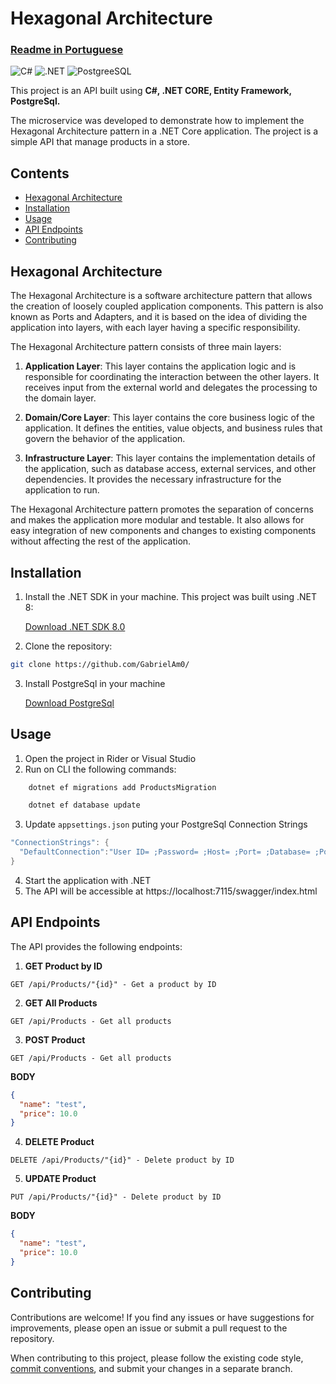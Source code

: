 # Hexagonal Architecture
### [Readme in Portuguese](https://github.com/GabrielAm0/Hexagonal-Architecture/blob/main/readme.md)


![C#](https://img.shields.io/badge/C%23-239120?style=for-the-badge&logo=c-sharp&logoColor=white)
![.NET](https://img.shields.io/badge/.NET-5C2D91?style=for-the-badge&logo=.net&logoColor=white)
![PostgreeSQL](https://img.shields.io/badge/PostgreSQL-316192?style=for-the-badge&logo=postgresql&logoColor=white)

This project is an API built using **C#, .NET CORE, Entity Framework, PostgreSql.**

The microservice was developed to demonstrate how to implement the Hexagonal Architecture pattern in a .NET Core
application. The project is a simple API that manage products in a store.

## Contents

- [Hexagonal Architecture](#hexagonal-architecture)
- [Installation](#installation)
- [Usage](#usage)
- [API Endpoints](#api-endpoints)
- [Contributing](#contributing)

## Hexagonal Architecture

The Hexagonal Architecture is a software architecture pattern that allows the creation of loosely coupled application
components. This pattern is also known as Ports and Adapters, and it is based on the idea of dividing the application
into layers, with each layer having a specific responsibility.

The Hexagonal Architecture pattern consists of three main layers:

1. **Application Layer**: This layer contains the application logic and is responsible for coordinating the interaction
   between the other layers. It receives input from the external world and delegates the processing to the domain layer.

2. **Domain/Core Layer**: This layer contains the core business logic of the application. It defines the entities, value
   objects, and business rules that govern the behavior of the application.

3. **Infrastructure Layer**: This layer contains the implementation details of the application, such as database access,
   external services, and other dependencies. It provides the necessary infrastructure for the application to run.

The Hexagonal Architecture pattern promotes the separation of concerns and makes the application more modular and
testable. It also allows for easy integration of new components and changes to existing components without affecting the
rest of the application.

## Installation

1. Install the .NET SDK in your machine. This project was built using .NET 8:

   [Download .NET SDK 8.0](https://dotnet.microsoft.com/download)


2. Clone the repository:

```bash
git clone https://github.com/GabrielAm0/
```

3. Install PostgreSql in your machine

   [Download PostgreSql](https://www.postgresql.org/download/)

## Usage

1. Open the project in Rider or Visual Studio
2. Run on CLI the following commands:

```bash
    dotnet ef migrations add ProductsMigration
```

```bash
    dotnet ef database update
```

3. Update `appsettings.json` puting your PostgreSql Connection Strings

```csharp
"ConnectionStrings": {
  "DefaultConnection":"User ID= ;Password= ;Host= ;Port= ;Database= ;Pooling=true;"
}
```

4. Start the application with .NET
5. The API will be accessible at https://localhost:7115/swagger/index.html

## API Endpoints

The API provides the following endpoints:

1. **GET Product by ID**

```http request
GET /api/Products/"{id}" - Get a product by ID
```

2. **GET All Products**

```http request
GET /api/Products - Get all products
```

3. **POST Product**

```http request
GET /api/Products - Get all products
```

**BODY**

```json
{
  "name": "test",
  "price": 10.0
}
```

4. **DELETE Product**

```http request
DELETE /api/Products/"{id}" - Delete product by ID
```

5. **UPDATE Product**

```http request
PUT /api/Products/"{id}" - Delete product by ID
```

**BODY**

```json
{
  "name": "test",
  "price": 10.0
}
```

## Contributing

Contributions are welcome! If you find any issues or have suggestions for improvements, please open an issue or submit a
pull request to the repository.

When contributing to this project, please follow the existing code
style, [commit conventions](https://www.conventionalcommits.org/en/v1.0.0/), and submit your changes in a separate
branch.
